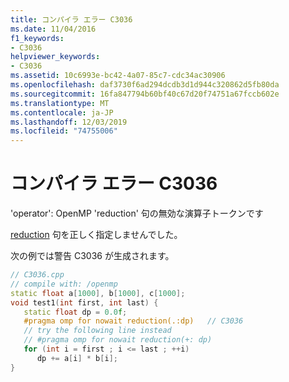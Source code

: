 ```yaml
---
title: コンパイラ エラー C3036
ms.date: 11/04/2016
f1_keywords:
- C3036
helpviewer_keywords:
- C3036
ms.assetid: 10c6993e-bc42-4a07-85c7-cdc34ac30906
ms.openlocfilehash: daf3730f6ad294dcdb3d1d944c320862d5fb80da
ms.sourcegitcommit: 16fa847794b60bf40c67d20f74751a67fccb602e
ms.translationtype: MT
ms.contentlocale: ja-JP
ms.lasthandoff: 12/03/2019
ms.locfileid: "74755006"
---
```

# <a name="compiler-error-c3036"></a>コンパイラ エラー C3036

'operator': OpenMP 'reduction' 句の無効な演算子トークンです

[reduction](../../parallel/openmp/reference/reduction.md) 句を正しく指定しませんでした。

次の例では警告 C3036 が生成されます。

```cpp
// C3036.cpp
// compile with: /openmp
static float a[1000], b[1000], c[1000];
void test1(int first, int last) {
   static float dp = 0.0f;
   #pragma omp for nowait reduction(.:dp)   // C3036
   // try the following line instead
   // #pragma omp for nowait reduction(+: dp)
   for (int i = first ; i <= last ; ++i)
      dp += a[i] * b[i];
}
```
